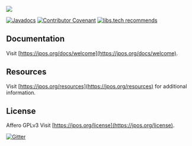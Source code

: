 [![][jpos-logo]][jpos-url]

[![Javadocs](http://www.javadoc.io/badge/org.jpos/jpos.svg)](http://www.javadoc.io/doc/org.jpos/jpos)
[![Contributor Covenant](https://img.shields.io/badge/Contributor%20Covenant-2.0-4baaaa.svg)](CODE_OF_CONDUCT.md)
[![libs.tech recommends](https://libs.tech/project/1057490/badge.svg)](https://libs.tech/project/1057490/jpos)

## Documentation

Visit [https://jpos.org/docs/welcome](https://jpos.org/docs/welcome).

## Resources

Visit [https://jpos.org/resources](https://jpos.org/resources) for additional information.


## License

Affero GPLv3 Visit [https://jpos.org/license](https://jpos.org/license).

[jpos-logo]: http://jpos.org/images/jpos.png
[jpos-url]: https://jpos.org
[![Gitter](https://badges.gitter.im/jpos/jPOS.svg)](https://gitter.im/jpos/jPOS?utm_source=badge&utm_medium=badge&utm_campaign=pr-badge)

